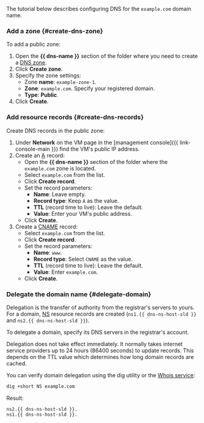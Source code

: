 The tutorial below describes configuring DNS for the `example.com` domain name.

### Add a zone {#create-dns-zone}

To add a public zone:
1. Open the **{{ dns-name }}** section of the folder where you need to create a [DNS zone](../../dns/concepts/dns-zone.md).
1. Click **Create zone**.
1. Specify the zone settings:
   * Zone **name**: `example-zone-1`.
   * **Zone**: `example.com`. Specify your registered domain.
   * **Type**: **Public**.
1. Click **Create**.

### Add resource records {#create-dns-records}

Create DNS records in the public zone:
1. Under **Network** on the VM page in the [management console]({{ link-console-main }}) find the VM's public IP address.
1. Create an [A](../../dns/concepts/resource-record.md#a) record:
   * Open the **{{ dns-name }}** section of the folder where the `example.com` zone is located.
   * Select `example.com` from the list.
   * Click **Create record**.
   * Set the record parameters:
      * **Name**: Leave empty.
      * **Record type**: Keep `A` as the value.
      * **TTL** (record time to live): Leave the default.
      * **Value**: Enter your VM's public address.
   * Click **Create**.
1. Create a [CNAME](../../dns/concepts/resource-record.md#cname) record:
   * Select `example.com` from the list.
   * Click **Create record**.
   * Set the record parameters:
      * **Name**: `www`.
      * **Record type**: Select `CNAME` as the value.
      * **TTL** (record time to live): Leave the default.
      * **Value**: Enter `example.com`.
   * Click **Create**.

### Delegate the domain name {#delegate-domain}

Delegation is the transfer of authority from the registrar's servers to yours. For a domain, [NS](../../dns/concepts/resource-record.md#ns) resource records are created (`ns1.{{ dns-ns-host-sld }}` and `ns2.{{ dns-ns-host-sld }}`).

To delegate a domain, specify its DNS servers in the registrar's account.

Delegation does not take effect immediately. It normally takes internet service providers up to 24 hours (86400 seconds) to update records. This depends on the TTL value which determines how long domain records are cached.

You can verify domain delegation using the dig utility or the [Whois service](https://www.reg.com/whois/check_site):

```bash
dig +short NS example.com
```

Result:



```
ns2.{{ dns-ns-host-sld }}.
ns1.{{ dns-ns-host-sld }}.
```


